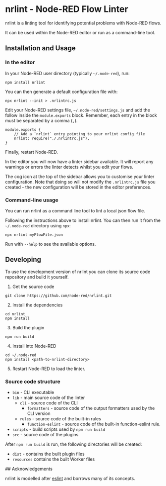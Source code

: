 # nrlint - Node-RED Flow Linter

nrlint is a linting tool for identifying potential problems with Node-RED flows.

It can be used within the Node-RED editor or run as a command-line tool.

## Installation and Usage

### In the editor

In your Node-RED user directory (typically `~/.node-red`), run:

```
npm install nrlint
```

You can then generate a default configuration file with:

```
npx nrlint --init > .nrlintrc.js
```

Edit your Node-RED settings file, `~/.node-red/settings.js` and add the follow
inside the `module.exports` block. Remember, each entry in the block must be separated
by a comma (`,`).

```
module.exports {
    // Add a `nrlint` entry pointing to your nrlint config file
    nrlint: require("./.nrlintrc.js"),
}
```

Finally, restart Node-RED.

In the editor you will now have a linter sidebar available. It will report
any warnings or errors the linter detects whilst you edit your flows.

The cog icon at the top of the sidebar allows you to customise your linter configuration.
Note that doing so will not modify the `.nrlintrc.js` file you created - the new
configuration will be stored in the editor preferences.

### Command-line usage

You can run nrlint as a command line tool to lint a local json flow file.

Following the instructions above to install nrlint. You can then run it from the
`~/.node-red` directory using `npx`:

```
npx nrlint myFlowFile.json
```

Run with `--help` to see the available options.


## Developing

To use the development version of nrlint you can clone its source code repository
and build it yourself.

1. Get the source code

```
git clone https://github.com/node-red/nrlint.git
```

2. Install the dependencies

```
cd nrlint
npm install
```

3. Build the plugin

```
npm run build
```

4. Install into Node-RED

```
cd ~/.node-red
npm install <path-to-nrlint-directory>
```

5. Restart Node-RED to load the linter.

### Source code structure

 - `bin` - CLI executable
 - `lib` - main source code of the linter
   - `cli` - source code of the CLI
     - `formatters` - source code of the output formatters used by the CLI version
   - `rules` - source code of the built-in rules
     - `function-eslint` - source code of the built-in function-eslint rule.
 - `scripts` - build scripts used by `npm run build`
 - `src` - source code of the plugins

After `npm run build` is run, the following directories will be created:

 - `dist` - contains the built plugin files
 - `resources` contains the built Worker files


## Acknowledgements

nrlint is modelled after [eslint](https://eslint.org/) and borrows many of its concepts.

